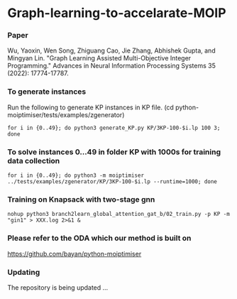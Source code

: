 # Graph-learning-to-accelarate-MOIP

### Paper

Wu, Yaoxin, Wen Song, Zhiguang Cao, Jie Zhang, Abhishek Gupta, and Mingyan Lin. "Graph Learning Assisted Multi-Objective Integer Programming." Advances in Neural Information Processing Systems 35 (2022): 17774-17787.

### To generate instances
Run the following to generate KP instances in KP file. (cd python-moiptimiser/tests/examples/zgenerator)
```
for i in {0..49}; do python3 generate_KP.py KP/3KP-100-$i.lp 100 3; done
```

### To solve instances 0...49 in folder KP with 1000s for training data collection

```
for i in {0..49}; do python3 -m moiptimiser ../tests/examples/zgenerator/KP/3KP-100-$i.lp --runtime=1000; done
```

### Training on Knapsack with two-stage gnn

```
nohup python3 branch2learn_global_attention_gat_b/02_train.py -p KP -m "gin1" > XXX.log 2>&1 &
```

### Please refer to the ODA which our method is built on

https://github.com/bayan/python-moiptimiser

### Updating

The repository is being updated ...
